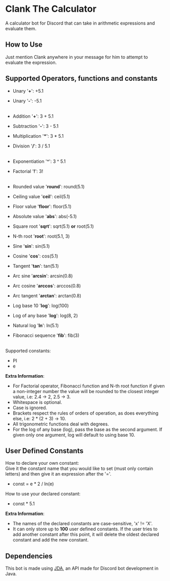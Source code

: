 # Clank The Calculator

A calculator bot for Discord that can take in arithmetic expressions and evaluate them.

## How to Use

Just mention Clank anywhere in your message for him to attempt to evaluate the expression.

## Supported Operators, functions and constants

- Unary '__+__': +5.1
- Unary '__-__': -5.1  
  <br>

- Addition '__+__': 3 + 5.1
- Subtraction '__-__': 3 - 5.1
- Multiplication '__*__': 3 * 5.1
- Division '__/__': 3 / 5.1  
  <br>

- Exponentiation '__^__': 3 ^ 5.1
- Factorial '__!__': 3!  
  <br>

- Rounded value '__round__': round(5.1)
- Ceiling value '__ceil__': ceil(5.1)
- Floor value '__floor__': floor(5.1)
- Absolute value '__abs__': abs(-5.1)
- Square root '__sqrt__': sqrt(5.1) __or__ root(5.1)
- N-th root '__root__': root(5.1, 3)
- Sine '__sin__': sin(5.1)
- Cosine '__cos__': cos(5.1)
- Tangent '__tan__': tan(5.1)
- Arc sine '__arcsin__': arcsin(0.8)
- Arc cosine '__arccos__': arccos(0.8)
- Arc tangent '__arctan__': arctan(0.8)
- Log base 10 '__log__': log(100)
- Log of any base '__log__': log(8, 2)
- Natural log '__ln__': ln(5.1)
- Fibonacci sequence '__fib__': fib(3)  
  <br>

Supported constants:

- PI
- e

__Extra Information__:

- For Factorial operator, Fibonacci function and N-th root function if given a non-integer number the value will be
  rounded to the closest integer value, i.e: 2.4 -> 2, 2.5 -> 3.
- Whitespace is optional.
- Case is ignored.
- Brackets respect the rules of orders of operation, as does everything else, i.e: 2 * (2 + 3) -> 10.
- All trigonometric functions deal with degrees.
- For the log of any base (log), pass the base as the second argument. If given only one argument, log will default to
  using base 10.

## User Defined Constants

How to declare your own constant:  
Give it the constant name that you would like to set (must only contain letters) and then give it an expression after
the '='.

- const = e * 2 / ln(e)

How to use your declared constant:

- const * 5.1

__Extra Information__:

- The names of the declared constants are case-sensitive, 'x' != 'X'.
- It can only store up to __100__ user defined constants. If the user tries to add another constant after this point, it
  will delete the oldest declared constant and add the new constant.

## Dependencies

This bot is made using [JDA](https://github.com/DV8FromTheWorld/JDA), an API made for Discord bot development in Java.